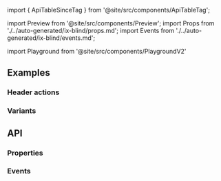 import { ApiTableSinceTag } from '@site/src/components/ApiTableTag';

import Preview from '@site/src/components/Preview';
import Props from './../auto-generated/ix-blind/props.md';
import Events from './../auto-generated/ix-blind/events.md';

import Playground from '@site/src/components/PlaygroundV2'

## Examples

<Playground
  name="blind"
  height="16rem"
  examplesByName>
</Playground>

### Header actions

<ApiTableSinceTag message="1.5.0" />

<Playground
  name="blind-header-actions"
  height="16rem"
  examplesByName>
</Playground>

### Variants

<ApiTableSinceTag message="2.0.0" />

<Playground
  name="blind-variants"
  height="55rem"
  examplesByName>
</Playground>

## API

### Properties

<Props />

### Events

<Events />
